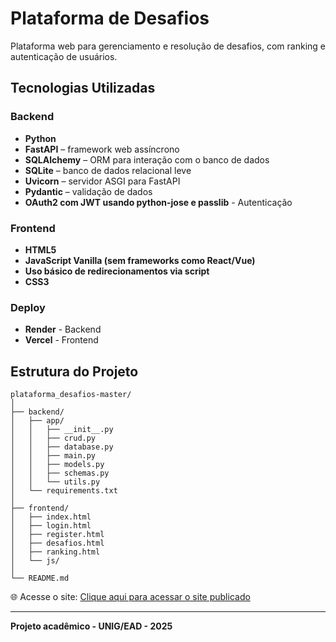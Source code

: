# Plataforma de Desafios

Plataforma web para gerenciamento e resolução de desafios, com ranking e autenticação de usuários.

## Tecnologias Utilizadas

### Backend
- **Python**
- **FastAPI** – framework web assíncrono
- **SQLAlchemy** – ORM para interação com o banco de dados
- **SQLite** – banco de dados relacional leve
- **Uvicorn** – servidor ASGI para FastAPI
- **Pydantic** – validação de dados
- **OAuth2 com JWT usando python-jose e passlib** - Autenticação

### Frontend
- **HTML5**
- **JavaScript Vanilla (sem frameworks como React/Vue)**
- **Uso básico de redirecionamentos via script**
- **CSS3**

### Deploy
- **Render** - Backend
- **Vercel** - Frontend

## Estrutura do Projeto

```
plataforma_desafios-master/
│
├── backend/
│   ├── app/
│   │   ├── __init__.py
│   │   ├── crud.py
│   │   ├── database.py
│   │   ├── main.py
│   │   ├── models.py
│   │   ├── schemas.py
│   │   └── utils.py
│   └── requirements.txt
│
├── frontend/
│   ├── index.html
│   ├── login.html
│   ├── register.html
│   ├── desafios.html
│   ├── ranking.html
│   └── js/
│
└── README.md
```

🌐 Acesse o site: [Clique aqui para acessar o site publicado](https://plataforma-desafios.vercel.app/login.html)

---

**Projeto acadêmico - UNIG/EAD - 2025**